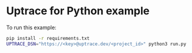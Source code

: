 # Uptrace for Python example

To run this example:

```bash
pip install -r requirements.txt
UPTRACE_DSN="https://<key>@uptrace.dev/<project_id>" python3 run.py
```
